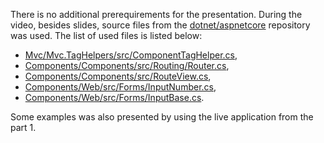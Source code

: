 There is no additional prerequirements for the presentation. During the video, besides slides, source files from the [dotnet/aspnetcore](https://github.com/dotnet/aspnetcore) repository was used. The list of used files is listed below:
- [Mvc/Mvc.TagHelpers/src/ComponentTagHelper.cs](https://github.com/dotnet/aspnetcore/blob/master/src/Mvc/Mvc.TagHelpers/src/ComponentTagHelper.cs),
- [Components/Components/src/Routing/Router.cs](https://github.com/dotnet/aspnetcore/blob/master/src/Components/Components/src/Routing/Router.cs),
- [Components/Components/src/RouteView.cs](https://github.com/dotnet/aspnetcore/blob/master/src/Components/Components/src/RouteView.cs),
- [Components/Web/src/Forms/InputNumber.cs](https://github.com/dotnet/aspnetcore/blob/master/src/Components/Web/src/Forms/InputNumber.cs),
- [Components/Web/src/Forms/InputBase.cs](https://github.com/dotnet/aspnetcore/blob/master/src/Components/Web/src/Forms/InputBase.cs).

Some examples was also presented by using the live application from the part 1.
